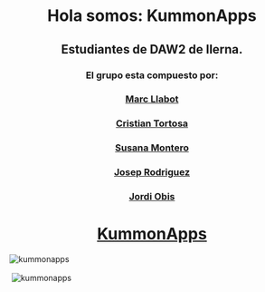 <h1 align = "center"> Hola somos: KummonApps </h1>
<h2 align = "center"> Estudiantes de DAW2 de Ilerna. </h2>
<h3 align = "center"> El grupo esta compuesto por:</h3>
<h3 align = "center"><a href="https://github.com/Malsone">Marc Llabot </a></h3>
<h3 align = "center"><a href="https://github.com/LxEvan">Cristian Tortosa </a></h3>
<h3 align = "center"><a href="https://github.com/SusannaMontero">Susana Montero </a></h3>
<h3 align = "center"><a href="https://github.com/JosepRodriguez90">Josep Rodriguez </a></h3>
<h3 align = "center"><a href="https://github.com/SrObis">Jordi Obis </a></h3>

<h1 align = "center"><a href="KummonApps.github.io">KummonApps </a></h3>

<p><img align="center" src="https://github-readme-stats.vercel.app/api/top-langs?username=kummonapps&show_icons=true&locale=en&layout=compact" alt="kummonapps" /></p>

<p>&nbsp;<img align="center" src="https://github-readme-stats.vercel.app/api?username=kummonapps&show_icons=true&locale=en" alt="kummonapps" /></p>

